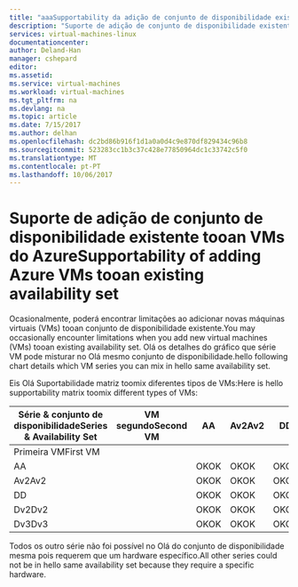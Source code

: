 ```yaml
---
title: "aaaSupportability da adição de conjunto de disponibilidade existente tooan VMs do Azure | Microsoft Docs"
description: "Suporte de adição de conjunto de disponibilidade existente tooan VMs do Azure."
services: virtual-machines-linux
documentationcenter: 
author: Deland-Han
manager: cshepard
editor: 
ms.assetid: 
ms.service: virtual-machines
ms.workload: virtual-machines
ms.tgt_pltfrm: na
ms.devlang: na
ms.topic: article
ms.date: 7/15/2017
ms.author: delhan
ms.openlocfilehash: dc2bd86b916f1d1a0a0d4c9e870df829434c96b8
ms.sourcegitcommit: 523283cc1b3c37c428e77850964dc1c33742c5f0
ms.translationtype: MT
ms.contentlocale: pt-PT
ms.lasthandoff: 10/06/2017
---
```

# <a name="supportability-of-adding-azure-vms-tooan-existing-availability-set"></a><span data-ttu-id="2bd15-103">Suporte de adição de conjunto de disponibilidade existente tooan VMs do Azure</span><span class="sxs-lookup"><span data-stu-id="2bd15-103">Supportability of adding Azure VMs tooan existing availability set</span></span>

<span data-ttu-id="2bd15-104">Ocasionalmente, poderá encontrar limitações ao adicionar novas máquinas virtuais (VMs) tooan conjunto de disponibilidade existente.</span><span class="sxs-lookup"><span data-stu-id="2bd15-104">You may occasionally encounter limitations when you add new virtual machines (VMs) tooan existing availability set.</span></span> <span data-ttu-id="2bd15-105">Olá os detalhes do gráfico que série VM pode misturar no Olá mesmo conjunto de disponibilidade.</span><span class="sxs-lookup"><span data-stu-id="2bd15-105">hello following chart details which VM series you can mix in hello same availability set.</span></span>

<span data-ttu-id="2bd15-106">Eis Olá Suportabilidade matriz toomix diferentes tipos de VMs:</span><span class="sxs-lookup"><span data-stu-id="2bd15-106">Here is hello supportability matrix toomix different types of VMs:</span></span>

<span data-ttu-id="2bd15-107">Série & conjunto de disponibilidade</span><span class="sxs-lookup"><span data-stu-id="2bd15-107">Series & Availability Set</span></span>|<span data-ttu-id="2bd15-108">VM segundo</span><span class="sxs-lookup"><span data-stu-id="2bd15-108">Second VM</span></span>|<span data-ttu-id="2bd15-109">A</span><span class="sxs-lookup"><span data-stu-id="2bd15-109">A</span></span>|<span data-ttu-id="2bd15-110">Av2</span><span class="sxs-lookup"><span data-stu-id="2bd15-110">Av2</span></span>|<span data-ttu-id="2bd15-111">D</span><span class="sxs-lookup"><span data-stu-id="2bd15-111">D</span></span>|<span data-ttu-id="2bd15-112">Dv2</span><span class="sxs-lookup"><span data-stu-id="2bd15-112">Dv2</span></span>|<span data-ttu-id="2bd15-113">Dv3</span><span class="sxs-lookup"><span data-stu-id="2bd15-113">Dv3</span></span>|
|---|---|---|---|---|---|---|
|<span data-ttu-id="2bd15-114">Primeira VM</span><span class="sxs-lookup"><span data-stu-id="2bd15-114">First VM</span></span>|||||||
|<span data-ttu-id="2bd15-115">A</span><span class="sxs-lookup"><span data-stu-id="2bd15-115">A</span></span>||<span data-ttu-id="2bd15-116">OK</span><span class="sxs-lookup"><span data-stu-id="2bd15-116">OK</span></span>|<span data-ttu-id="2bd15-117">OK</span><span class="sxs-lookup"><span data-stu-id="2bd15-117">OK</span></span>|<span data-ttu-id="2bd15-118">OK</span><span class="sxs-lookup"><span data-stu-id="2bd15-118">OK</span></span>|<span data-ttu-id="2bd15-119">OK</span><span class="sxs-lookup"><span data-stu-id="2bd15-119">OK</span></span>|<span data-ttu-id="2bd15-120">OK</span><span class="sxs-lookup"><span data-stu-id="2bd15-120">OK</span></span>|
|<span data-ttu-id="2bd15-121">Av2</span><span class="sxs-lookup"><span data-stu-id="2bd15-121">Av2</span></span>||<span data-ttu-id="2bd15-122">OK</span><span class="sxs-lookup"><span data-stu-id="2bd15-122">OK</span></span>|<span data-ttu-id="2bd15-123">OK</span><span class="sxs-lookup"><span data-stu-id="2bd15-123">OK</span></span>|<span data-ttu-id="2bd15-124">OK</span><span class="sxs-lookup"><span data-stu-id="2bd15-124">OK</span></span>|<span data-ttu-id="2bd15-125">OK</span><span class="sxs-lookup"><span data-stu-id="2bd15-125">OK</span></span>|<span data-ttu-id="2bd15-126">OK</span><span class="sxs-lookup"><span data-stu-id="2bd15-126">OK</span></span>|
|<span data-ttu-id="2bd15-127">D</span><span class="sxs-lookup"><span data-stu-id="2bd15-127">D</span></span>||<span data-ttu-id="2bd15-128">OK</span><span class="sxs-lookup"><span data-stu-id="2bd15-128">OK</span></span>|<span data-ttu-id="2bd15-129">OK</span><span class="sxs-lookup"><span data-stu-id="2bd15-129">OK</span></span>|<span data-ttu-id="2bd15-130">OK</span><span class="sxs-lookup"><span data-stu-id="2bd15-130">OK</span></span>|<span data-ttu-id="2bd15-131">OK</span><span class="sxs-lookup"><span data-stu-id="2bd15-131">OK</span></span>|<span data-ttu-id="2bd15-132">OK</span><span class="sxs-lookup"><span data-stu-id="2bd15-132">OK</span></span>|
|<span data-ttu-id="2bd15-133">Dv2</span><span class="sxs-lookup"><span data-stu-id="2bd15-133">Dv2</span></span>||<span data-ttu-id="2bd15-134">OK</span><span class="sxs-lookup"><span data-stu-id="2bd15-134">OK</span></span>|<span data-ttu-id="2bd15-135">OK</span><span class="sxs-lookup"><span data-stu-id="2bd15-135">OK</span></span>|<span data-ttu-id="2bd15-136">OK</span><span class="sxs-lookup"><span data-stu-id="2bd15-136">OK</span></span>|<span data-ttu-id="2bd15-137">OK</span><span class="sxs-lookup"><span data-stu-id="2bd15-137">OK</span></span>|<span data-ttu-id="2bd15-138">OK</span><span class="sxs-lookup"><span data-stu-id="2bd15-138">OK</span></span>|
|<span data-ttu-id="2bd15-139">Dv3</span><span class="sxs-lookup"><span data-stu-id="2bd15-139">Dv3</span></span>||<span data-ttu-id="2bd15-140">OK</span><span class="sxs-lookup"><span data-stu-id="2bd15-140">OK</span></span>|<span data-ttu-id="2bd15-141">OK</span><span class="sxs-lookup"><span data-stu-id="2bd15-141">OK</span></span>|<span data-ttu-id="2bd15-142">OK</span><span class="sxs-lookup"><span data-stu-id="2bd15-142">OK</span></span>|<span data-ttu-id="2bd15-143">OK</span><span class="sxs-lookup"><span data-stu-id="2bd15-143">OK</span></span>|<span data-ttu-id="2bd15-144">OK</span><span class="sxs-lookup"><span data-stu-id="2bd15-144">OK</span></span>|

<span data-ttu-id="2bd15-145">Todos os outro série não foi possível no Olá do conjunto de disponibilidade mesma pois requerem que um hardware específico.</span><span class="sxs-lookup"><span data-stu-id="2bd15-145">All other series could not be in hello same availability set because they require a specific hardware.</span></span>
